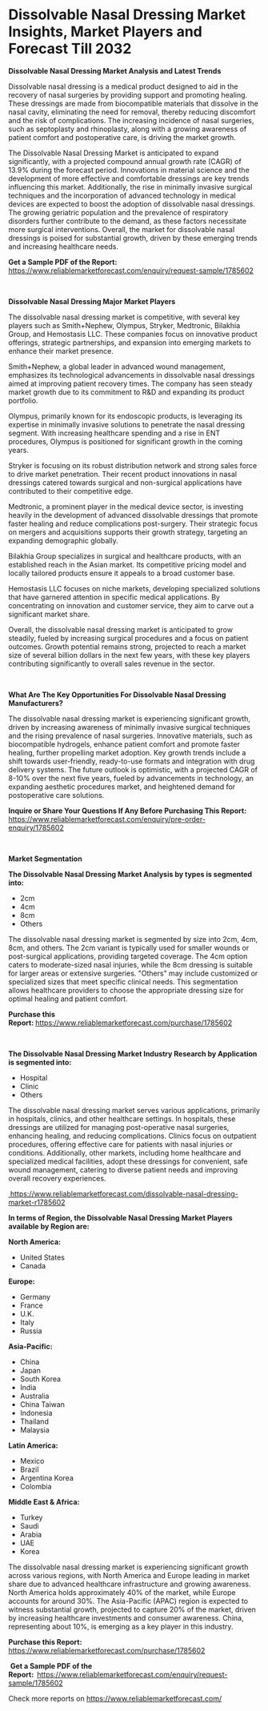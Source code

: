 <p><h1>Dissolvable Nasal Dressing Market Insights, Market Players and Forecast Till 2032</h1></p><p><strong>Dissolvable Nasal Dressing Market Analysis and Latest Trends</strong></p>
<p><p>Dissolvable nasal dressing is a medical product designed to aid in the recovery of nasal surgeries by providing support and promoting healing. These dressings are made from biocompatible materials that dissolve in the nasal cavity, eliminating the need for removal, thereby reducing discomfort and the risk of complications. The increasing incidence of nasal surgeries, such as septoplasty and rhinoplasty, along with a growing awareness of patient comfort and postoperative care, is driving the market growth.</p><p>The Dissolvable Nasal Dressing Market is anticipated to expand significantly, with a projected compound annual growth rate (CAGR) of 13.9% during the forecast period. Innovations in material science and the development of more effective and comfortable dressings are key trends influencing this market. Additionally, the rise in minimally invasive surgical techniques and the incorporation of advanced technology in medical devices are expected to boost the adoption of dissolvable nasal dressings. The growing geriatric population and the prevalence of respiratory disorders further contribute to the demand, as these factors necessitate more surgical interventions. Overall, the market for dissolvable nasal dressings is poised for substantial growth, driven by these emerging trends and increasing healthcare needs.</p></p>
<p><strong>Get a Sample PDF of the Report:&nbsp;</strong> <a href="https://www.reliablemarketforecast.com/enquiry/request-sample/1785602?utm_campaign=3089&utm_medium=2&utm_source=Github&utm_content=ia&utm_term=25032025&utm_id=dissolvable-nasal-dressing">https://www.reliablemarketforecast.com/enquiry/request-sample/1785602</a></p>
<p>&nbsp;</p>
<p><strong>Dissolvable Nasal Dressing Major Market Players</strong></p>
<p><p>The dissolvable nasal dressing market is competitive, with several key players such as Smith+Nephew, Olympus, Stryker, Medtronic, Bilakhia Group, and Hemostasis LLC. These companies focus on innovative product offerings, strategic partnerships, and expansion into emerging markets to enhance their market presence.</p><p>Smith+Nephew, a global leader in advanced wound management, emphasizes its technological advancements in dissolvable nasal dressings aimed at improving patient recovery times. The company has seen steady market growth due to its commitment to R&D and expanding its product portfolio.</p><p>Olympus, primarily known for its endoscopic products, is leveraging its expertise in minimally invasive solutions to penetrate the nasal dressing segment. With increasing healthcare spending and a rise in ENT procedures, Olympus is positioned for significant growth in the coming years.</p><p>Stryker is focusing on its robust distribution network and strong sales force to drive market penetration. Their recent product innovations in nasal dressings catered towards surgical and non-surgical applications have contributed to their competitive edge.</p><p>Medtronic, a prominent player in the medical device sector, is investing heavily in the development of advanced dissolvable dressings that promote faster healing and reduce complications post-surgery. Their strategic focus on mergers and acquisitions supports their growth strategy, targeting an expanding demographic globally.</p><p>Bilakhia Group specializes in surgical and healthcare products, with an established reach in the Asian market. Its competitive pricing model and locally tailored products ensure it appeals to a broad customer base.</p><p>Hemostasis LLC focuses on niche markets, developing specialized solutions that have garnered attention in specific medical applications. By concentrating on innovation and customer service, they aim to carve out a significant market share.</p><p>Overall, the dissolvable nasal dressing market is anticipated to grow steadily, fueled by increasing surgical procedures and a focus on patient outcomes. Growth potential remains strong, projected to reach a market size of several billion dollars in the next few years, with these key players contributing significantly to overall sales revenue in the sector.</p></p>
<p>&nbsp;</p>
<p><strong>What Are The Key Opportunities For Dissolvable Nasal Dressing Manufacturers?</strong></p>
<p><p>The dissolvable nasal dressing market is experiencing significant growth, driven by increasing awareness of minimally invasive surgical techniques and the rising prevalence of nasal surgeries. Innovative materials, such as biocompatible hydrogels, enhance patient comfort and promote faster healing, further propelling market adoption. Key growth trends include a shift towards user-friendly, ready-to-use formats and integration with drug delivery systems. The future outlook is optimistic, with a projected CAGR of 8-10% over the next five years, fueled by advancements in technology, an expanding aesthetic procedures market, and heightened demand for postoperative care solutions.</p></p>
<p><strong>Inquire or Share Your Questions If Any Before Purchasing This Report:</strong> <a href="https://www.reliablemarketforecast.com/enquiry/pre-order-enquiry/1785602?utm_campaign=3089&utm_medium=2&utm_source=Github&utm_content=ia&utm_term=25032025&utm_id=dissolvable-nasal-dressing">https://www.reliablemarketforecast.com/enquiry/pre-order-enquiry/1785602</a></p>
<p>&nbsp;</p>
<p><strong>Market Segmentation</strong></p>
<p><strong>The Dissolvable Nasal Dressing Market Analysis by types is segmented into:</strong></p>
<p><ul><li>2cm</li><li>4cm</li><li>8cm</li><li>Others</li></ul></p>
<p><p>The dissolvable nasal dressing market is segmented by size into 2cm, 4cm, 8cm, and others. The 2cm variant is typically used for smaller wounds or post-surgical applications, providing targeted coverage. The 4cm option caters to moderate-sized nasal injuries, while the 8cm dressing is suitable for larger areas or extensive surgeries. "Others" may include customized or specialized sizes that meet specific clinical needs. This segmentation allows healthcare providers to choose the appropriate dressing size for optimal healing and patient comfort.</p></p>
<p><strong>Purchase this Report:&nbsp;</strong><a href="https://www.reliablemarketforecast.com/purchase/1785602?utm_campaign=3089&utm_medium=2&utm_source=Github&utm_content=ia&utm_term=25032025&utm_id=dissolvable-nasal-dressing">https://www.reliablemarketforecast.com/purchase/1785602</a></p>
<p>&nbsp;</p>
<p><strong>The Dissolvable Nasal Dressing Market Industry Research by Application is segmented into:</strong></p>
<p><ul><li>Hospital</li><li>Clinic</li><li>Others</li></ul></p>
<p><p>The dissolvable nasal dressing market serves various applications, primarily in hospitals, clinics, and other healthcare settings. In hospitals, these dressings are utilized for managing post-operative nasal surgeries, enhancing healing, and reducing complications. Clinics focus on outpatient procedures, offering effective care for patients with nasal injuries or conditions. Additionally, other markets, including home healthcare and specialized medical facilities, adopt these dressings for convenient, safe wound management, catering to diverse patient needs and improving overall recovery experiences.</p></p>
<p><a href="https://www.reliablemarketforecast.com/dissolvable-nasal-dressing-market-r1785602?utm_campaign=3089&utm_medium=2&utm_source=Github&utm_content=ia&utm_term=25032025&utm_id=dissolvable-nasal-dressing">&nbsp;https://www.reliablemarketforecast.com/dissolvable-nasal-dressing-market-r1785602</a></p>
<p><strong>In terms of Region, the Dissolvable Nasal Dressing Market Players available by Region are:</strong></p>
<p>
    <p> <strong> North America: </strong>
        <ul>
            <li>United States</li>
            <li>Canada</li>
        </ul>
        </p> 
    <p> <strong> Europe: </strong>
        <ul>
            <li>Germany</li>
            <li>France</li>
            <li>U.K.</li>
            <li>Italy</li>
            <li>Russia</li>
        </ul>
        </p> 
    <p> <strong> Asia-Pacific: </strong>
        <ul>
            <li>China</li>
            <li>Japan</li>
            <li>South Korea</li>
            <li>India</li>
            <li>Australia</li>
            <li>China Taiwan</li>
            <li>Indonesia</li>
            <li>Thailand</li>
            <li>Malaysia</li>
        </ul>
        </p> 
    <p> <strong> Latin America: </strong>
        <ul>
            <li>Mexico</li>
            <li>Brazil</li>
            <li>Argentina Korea</li>
            <li>Colombia</li>
        </ul>
        </p> 
    <p> <strong> Middle East & Africa: </strong>
        <ul>
            <li>Turkey</li>
            <li>Saudi</li>
            <li>Arabia</li>
            <li>UAE</li>
            <li>Korea</li>
        </ul>
    </p>
    </p>
<p><p>The dissolvable nasal dressing market is experiencing significant growth across various regions, with North America and Europe leading in market share due to advanced healthcare infrastructure and growing awareness. North America holds approximately 40% of the market, while Europe accounts for around 30%. The Asia-Pacific (APAC) region is expected to witness substantial growth, projected to capture 20% of the market, driven by increasing healthcare investments and consumer awareness. China, representing about 10%, is emerging as a key player in this industry.</p></p>
<p><strong>Purchase this Report: </strong><a href="https://www.reliablemarketforecast.com/purchase/1785602?utm_campaign=3089&utm_medium=2&utm_source=Github&utm_content=ia&utm_term=25032025&utm_id=dissolvable-nasal-dressing">https://www.reliablemarketforecast.com/purchase/1785602</a></p>
<p>&nbsp;<strong>Get a Sample PDF of the Report:&nbsp;&nbsp;</strong><a href="https://www.reliablemarketforecast.com/enquiry/request-sample/1785602?utm_campaign=3089&utm_medium=2&utm_source=Github&utm_content=ia&utm_term=25032025&utm_id=dissolvable-nasal-dressing">https://www.reliablemarketforecast.com/enquiry/request-sample/1785602</a></p>
<p><strong></strong></p>
<p>Check more reports on <a href="https://www.reliablemarketforecast.com/?utm_campaign=3089&utm_medium=2&utm_source=Github&utm_content=ia&utm_term=25032025&utm_id=dissolvable-nasal-dressing">https://www.reliablemarketforecast.com/</a></p>